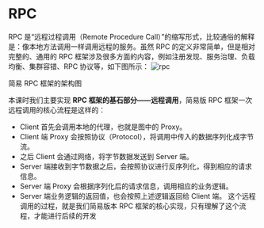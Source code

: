 # RPC

RPC 是“远程过程调用（Remote Procedure Call）”的缩写形式，比较通俗的解释是：像本地方法调用一样调用远程的服务。虽然 RPC 的定义非常简单，但是相对完整的、通用的 RPC 框架涉及很多方面的内容，例如注册发现、服务治理、负载均衡、集群容错、RPC 协议等，如下图所示：
![rpc](./rpc.png)

简易 RPC 框架的架构图

本课时我们主要实现 **RPC 框架的基石部分——远程调用**，简易版 RPC 框架一次远程调用的核心流程是这样的：

- Client 首先会调用本地的代理，也就是图中的 Proxy。
- Client 端 Proxy 会按照协议（Protocol），将调用中传入的数据序列化成字节流。
- 之后 Client 会通过网络，将字节数据发送到 Server 端。
- Server 端接收到字节数据之后，会按照协议进行反序列化，得到相应的请求信息。
- Server 端 Proxy 会根据序列化后的请求信息，调用相应的业务逻辑。
- Server 端业务逻辑的返回值，也会按照上述逻辑返回给 Client 端。
  这个远程调用的过程，就是我们简易版本 RPC 框架的核心实现，只有理解了这个流程，才能进行后续的开发
